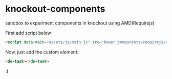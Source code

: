# knockout-components
sandbox to experiment components in knockout using AMD(Requirejs) 

First add script below

 ```html 
 <script data-main="assets/js/main.js" src="bower_components/requirejs/require.js"></script>
```

Now, just add the custom element:
```html
<do-task></do-task>
```

:)


